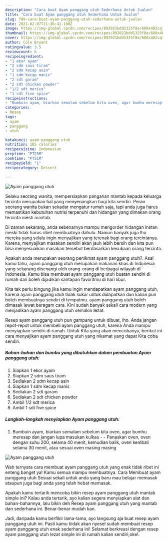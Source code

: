 ```yaml
---
description: "Cara buat Ayam panggang utuh Sederhana Untuk Jualan"
title: "Cara buat Ayam panggang utuh Sederhana Untuk Jualan"
slug: 789-cara-buat-ayam-panggang-utuh-sederhana-untuk-jualan
date: 2021-02-07T21:36:41.100Z
image: https://img-global.cpcdn.com/recipes/892021bdd1325f8e/680x482cq70/ayam-panggang-utuh-foto-resep-utama.jpg
thumbnail: https://img-global.cpcdn.com/recipes/892021bdd1325f8e/680x482cq70/ayam-panggang-utuh-foto-resep-utama.jpg
cover: https://img-global.cpcdn.com/recipes/892021bdd1325f8e/680x482cq70/ayam-panggang-utuh-foto-resep-utama.jpg
author: Cole Bryant
ratingvalue: 3.5
reviewcount: 6
recipeingredient:
- "1 ekor ayam"
- "2 sdm saus tiram"
- "2 sdm kecap asin"
- "1 sdm kecap manis"
- "2 sdt garam"
- "2 sdt chicken powder"
- "1/2 sdt merica"
- "1 sdt five spice"
recipeinstructions:
- "Bumbuin ayam, biarkan semalam sebelum kita oven, agar bumhu meresap dan jangan lupa masukan kulkas  Panaskan oven, oven dengan suhu 200, selama 40 menit, kemudian balik, oven kembali selama 30 menit, atau sesuai oven masing masing"
categories:
- Resep
tags:
- ayam
- panggang
- utuh

katakunci: ayam panggang utuh 
nutrition: 105 calories
recipecuisine: Indonesian
preptime: "PT25M"
cooktime: "PT51M"
recipeyield: "1"
recipecategory: Dessert

---
```



![Ayam panggang utuh](https://img-global.cpcdn.com/recipes/892021bdd1325f8e/680x482cq70/ayam-panggang-utuh-foto-resep-utama.jpg)

Selaku seorang wanita, mempersiapkan panganan mantab kepada keluarga tercinta merupakan hal yang menyenangkan bagi kita sendiri. Peran seorang  wanita bukan sekadar mengatur rumah saja, tapi anda juga harus memastikan kebutuhan nutrisi terpenuhi dan hidangan yang dimakan orang tercinta mesti mantab.

Di zaman  sekarang, anda sebenarnya mampu mengorder hidangan instan meski tidak harus ribet membuatnya dahulu. Namun banyak juga lho mereka yang selalu ingin menyajikan yang terenak bagi orang tercintanya. Karena, menyajikan masakan sendiri akan jauh lebih bersih dan kita pun bisa menyesuaikan masakan tersebut berdasarkan kesukaan orang tercinta. 



Apakah anda merupakan seorang penikmat ayam panggang utuh?. Asal kamu tahu, ayam panggang utuh merupakan makanan khas di Indonesia yang sekarang disenangi oleh orang-orang di berbagai wilayah di Indonesia. Kamu bisa membuat ayam panggang utuh buatan sendiri di rumah dan boleh dijadikan santapan favoritmu di hari libur.

Kita tak perlu bingung jika kamu ingin mendapatkan ayam panggang utuh, karena ayam panggang utuh tidak sukar untuk didapatkan dan kalian pun boleh membuatnya sendiri di tempatmu. ayam panggang utuh boleh dimasak lewat beragam cara. Kini sudah banyak sekali cara modern yang menjadikan ayam panggang utuh semakin lezat.

Resep ayam panggang utuh pun gampang untuk dibuat, lho. Anda jangan repot-repot untuk membeli ayam panggang utuh, karena Anda mampu menyiapkan sendiri di rumah. Untuk Kita yang akan mencobanya, berikut ini cara menyajikan ayam panggang utuh yang nikamat yang dapat Kita coba sendiri.

<!--inarticleads1-->

##### Bahan-bahan dan bumbu yang dibutuhkan dalam pembuatan Ayam panggang utuh:

1. Siapkan 1 ekor ayam
1. Siapkan 2 sdm saus tiram
1. Sediakan 2 sdm kecap asin
1. Siapkan 1 sdm kecap manis
1. Sediakan 2 sdt garam
1. Sediakan 2 sdt chicken powder
1. Ambil 1/2 sdt merica
1. Ambil 1 sdt five spice




<!--inarticleads2-->

##### Langkah-langkah menyiapkan Ayam panggang utuh:

1. Bumbuin ayam, biarkan semalam sebelum kita oven, agar bumhu meresap dan jangan lupa masukan kulkas -  - Panaskan oven, oven dengan suhu 200, selama 40 menit, kemudian balik, oven kembali selama 30 menit, atau sesuai oven masing masing
<img src="https://img-global.cpcdn.com/steps/8ea2ca85ab9ac820/160x128cq70/ayam-panggang-utuh-langkah-memasak-1-foto.jpg" alt="Ayam panggang utuh">



Wah ternyata cara membuat ayam panggang utuh yang enak tidak ribet ini enteng banget ya! Kamu semua mampu membuatnya. Cara Membuat ayam panggang utuh Sesuai sekali untuk anda yang baru mau belajar memasak ataupun juga bagi anda yang telah hebat memasak.

Apakah kamu tertarik mencoba bikin resep ayam panggang utuh mantab simple ini? Kalau anda tertarik, ayo kalian segera menyiapkan alat dan bahan-bahannya, lalu bikin deh Resep ayam panggang utuh yang mantab dan sederhana ini. Benar-benar mudah kan. 

Jadi, daripada kamu berfikir lama-lama, ayo langsung aja buat resep ayam panggang utuh ini. Pasti kamu tiidak akan nyesel sudah membuat resep ayam panggang utuh enak sederhana ini! Selamat berkreasi dengan resep ayam panggang utuh lezat simple ini di rumah kalian sendiri,oke!.

